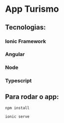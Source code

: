 #                                                              App Turismo

## Tecnologias:

### Ionic Framework
### Angular
### Node
### Typescript


## Para rodar o app:

    npm install

    ionic serve